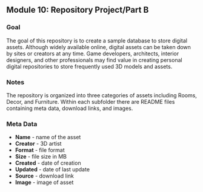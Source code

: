 ## Module 10: Repository Project/Part B

### Goal
The goal of this repository is to create a sample database to store digital assets. Although widely available online, digital assets can be taken down by sites or creators at any time. Game developers, architects, interior designers, and other professionals may find value in creating personal digital repositories to store frequently used 3D models and assets.

### Notes
The repository is organized into three categories of assets including Rooms, Decor, and Furniture. Within each subfolder there are README files containing meta data, download links, and images.

### Meta Data
- **Name** - name of the asset
- **Creator** - 3D artist
- **Format** - file format
- **Size** - file size in MB
- **Created** - date of creation
- **Updated** - date of last update
- **Source** - download link
- **Image** - image of asset
